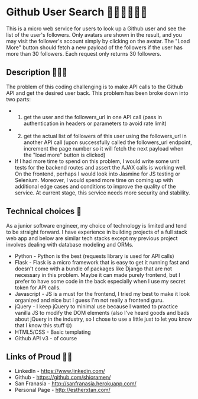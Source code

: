 Github User Search 💃🏻💃🏻💃🏻
==================

This is a micro web service for users to look up a Github user and see the list of the user's followers.
Only avatars are shown in the result, and you may visit the follower's account simply by clicking on the avatar.
The "Load More" button should fetch a new payload of the followers if the user has more than 30 followers. Each request only returns 30 followers.

## Description 👩🏻‍💻

The problem of this coding challenging is to make API calls to the Github API and get the desired user back.
This problem has been broke down into two parts:
* 1) get the user and the followers_url in one API call (pass in authentication in headers or parameters to avoid rate limit)
* 2) get the actual list of followers of this user using the followers_url in another API call (upon successfully called the followers_url endpoint, increment the page number so it will fetch the next payload when the "load more" button is clicked)
* If I had more time to spend on this problem, I would write some unit tests for the backend routes and assert the AJAX calls is working well. On the frontend, perhaps I would look into Jasmine for JS testing or Selenium. Moreover, I would spend more time on coming up with additional edge cases and conditions to improve the quality of the service. At current stage, this service needs more security and stability.

## Technical choices 🙈

As a junior software engineer, my choice of technology is limited and tend to be straight forward. I have experience in building projects of a full stack web app and below are similar tech stacks except my previous project involves dealing with database modeling and ORMs.

* Python - Python is the best (requests library is used for API calls)
* Flask - Flask is a micro framework that is easy to get it running fast and doesn't come with a bundle of packages like Django that are not necessary in this problem. Maybe it can made purely frontend, but I prefer to have some code in the back especially when I use my secret token for API calls.
* Javascript - JS is a must for the frontend, I tried my best to make it look organized and nice but I guess I'm not really a frontend guru.
* jQuery - I keep jQuery to minimal use because I wanted to practice vanilla JS to modify the DOM elements (also I've heard goods and bads about jQuery in the industry, so I chose to use a little just to let you know that I know this stuff 🤓)
* HTML5/CSS - Basic templating
* Github API v3 - of course


## Links of Proud 🥂🦄

* LinkedIn - https://www.linkedin.com/
* Github - https://github.com/shioramen/
* San Franasia - http://sanfranasia.herokuapp.com/
* Personal Page - http://estherxtan.com/
